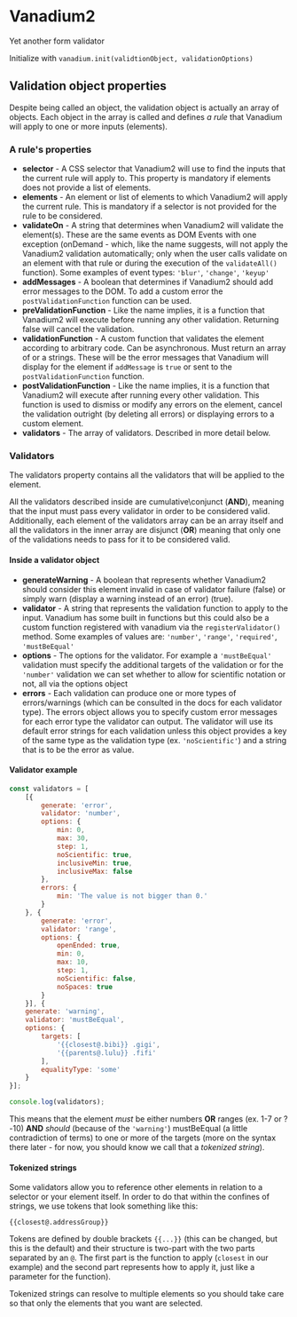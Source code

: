 # Vanadium2
Yet another form validator

Initialize with `vanadium.init(validtionObject, validationOptions)`

## Validation object properties
Despite being called an object, the validation object is actually an array of objects. Each object in the array is called and defines *a rule* that Vanadium will apply to one or more inputs (elements).

### A rule's properties 
 * **selector** - A CSS selector that Vanadium2 will use to find the inputs that the current rule will apply to. This property is mandatory if elements does not provide a list of elements.
 * **elements** - An element or list of elements to which Vanadium2 will apply the current rule. This is mandatory if a selector is not provided for the rule to be considered.
 * **validateOn** - A string that determines when Vanadium2 will validate the element(s). These are the same events as DOM Events with one exception (onDemand - which, like the name suggests, will not apply the Vanadium2 validation automatically; only when the user calls validate on an element with that rule or during the execution of the `validateAll()` function). Some examples of event types: `'blur'`, `'change'`, `'keyup'`
 * **addMessages** - A boolean that determines if Vanadium2 should add error messages to the DOM. To add a custom error the `postValidationFunction` function can be used.
 * **preValidationFunction** - Like the name implies, it is a function that Vanadium2 will execute before running any other validation. Returning false will cancel the validation.
 * **validationFunction** - A custom function that validates the element according to arbitrary code. Can be asynchronous. Must return an array of or a strings. These will be the error messages that Vanadium will display for the element if `addMessage` is `true` or sent to the `postValidationFunction` function. 
 * **postValidationFunction** - Like the name implies, it is a function that Vanadium2 will execute after running every other validation. This function is used to dismiss or modify any errors on the element, cancel the validation outright (by deleting all errors) or displaying errors to a custom element.
 * **validators** - The array of validators. Described in more detail below. 
 
### Validators
 
The validators property contains all the validators that will be applied to the element.

All the validators described inside are cumulative\conjunct (**AND**), meaning that the input must pass every validator in order to be considered valid. Additionally, each element of the validators array can be an array itself and all the validators in the inner array are disjunct (**OR**) meaning that only one of the validations needs to pass for it to be considered valid.

#### Inside a validator object

* **generateWarning** - A boolean that represents whether Vanadium2 should consider this element invalid in case of validator failure (false) or simply warn (display a warning instead of an error) (true).
* **validator** - A string that represents the validation function to apply to the input. Vanadium has some built in functions but this could also be a custom function registered with vanadium via the `registerValidator()` method. Some examples of values are: `'number'`, `'range'`, `'required'`, `'mustBeEqual'`
* **options** - The options for the validator. For example a `'mustBeEqual'` validation must specify the additional targets of the validation or for the `'number'` validation we can set whether to allow for scientific notation or not, all via the options object
* **errors** - Each validation can produce one or more types of errors/warnings (which can be consulted in the docs for each validator type). The errors object allows you to specify custom error messages for each error type the validator can output. The validator will use its default error strings for each validation unless this object provides a key of the same type as the validation type (ex. `'noScientific'`) and a string that is to be the error as value.

#### Validator example

```javascript
const validators = [
    [{
        generate: 'error',
        validator: 'number',
        options: {
            min: 0,
            max: 30,
            step: 1,
            noScientific: true,
            inclusiveMin: true,
            inclusiveMax: false
        },
        errors: {
            min: 'The value is not bigger than 0.'
        }
    }, {
        generate: 'error',
        validator: 'range',
        options: {
            openEnded: true,
            min: 0,
            max: 10,
            step: 1,
            noScientific: false,
            noSpaces: true
        }
    }], {
    generate: 'warning',
    validator: 'mustBeEqual',
    options: {
        targets: [
            '{{closest@.bibi}} .gigi',
            '{{parents@.lulu}} .fifi'
        ],
        equalityType: 'some'
    }
}];

console.log(validators);
```
This means that the element *must* be either numbers **OR** ranges (ex. 1-7 or ?-10) **AND** *should* (because of the `'warning'`) mustBeEqual (a little contradiction of terms) to one or more of the targets (more on the syntax there later - for now, you should know we call that a *tokenized string*).

#### Tokenized strings
Some validators allow you to reference other elements in relation to a selector or your element itself. In order to do that within the confines of strings, we use tokens that look something like this:

`{{closest@.addressGroup}}`

Tokens are defined by double brackets `{{...}}` (this can be changed, but this is the default) and their structure is two-part with the two parts separated by an `@`. The first part is the function to apply (`closest` in our example) and the second part represents how to apply it, just like a parameter for the function).

Tokenized strings can resolve to multiple elements so you should take care so that only the elements that you want are selected.